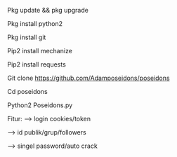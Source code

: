 Pkg update && pkg upgrade

Pkg install python2

Pkg install git

Pip2 install mechanize

Pip2 install requests

Git clone https://github.com/Adamposeidons/poseidons

Cd poseidons

Python2 Poseidons.py

Fitur:
--> login cookies/token

--> id publik/grup/followers

--> singel password/auto crack
